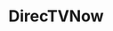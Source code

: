 ---
title: DirecTVNow
crosslinks:
- dtvn_accountmarket
- cordcutters
- Vue
- autotldr
- DirecTV
- appletv
- ATT
- nfl
- technology
- amazonecho
- ProtonVPN
- BestOfStreamingVideo
- livven
- FrenchWestIndies
---